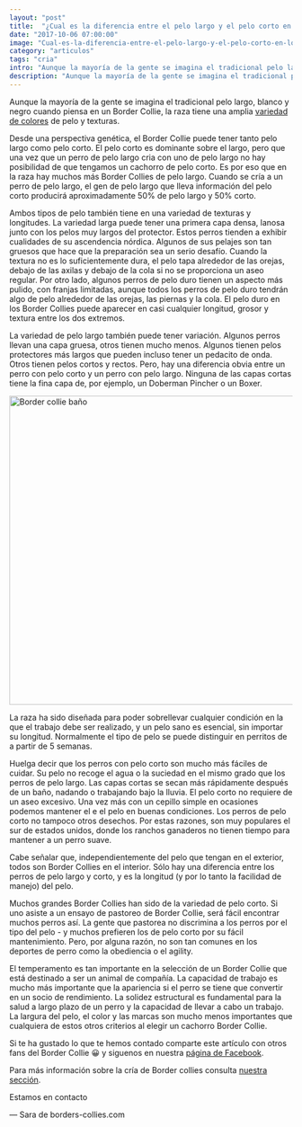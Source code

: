 ```yaml
---
layout: "post"
title:  "¿Cual es la diferencia entre el pelo largo y el pelo corto en los border collies?"
date: "2017-10-06 07:00:00"
image: "Cual-es-la-diferencia-entre-el-pelo-largo-y-el-pelo-corto-en-los-border-collies.jpg"
category: "articulos"
tags: "cria"
intro: "Aunque la mayoría de la gente se imagina el tradicional pelo largo, blanco y negro cuando piensa en un Border Collie, la raza tiene una amplia variedad de colores de pelo y texturas."
description: "Aunque la mayoría de la gente se imagina el tradicional pelo largo, blanco y negro cuando piensa en un Border Collie, la raza tiene una amplia variedad de colores de pelo y texturas."
---
```

 
Aunque la mayoría de la gente se imagina el tradicional pelo largo, blanco y negro cuando piensa en un Border Collie, la raza tiene una amplia [variedad de colores](http://www.borders-collies.com/border-collie-colores/) de pelo y texturas.

Desde una perspectiva genética, el Border Collie puede tener tanto pelo largo como pelo corto. El pelo corto es dominante sobre el largo, pero que una vez que un perro de pelo largo cria con uno de pelo largo no hay posibilidad de que tengamos un cachorro de pelo corto. Es por eso que en la raza hay muchos más Border Collies de pelo largo. Cuando se cría a un perro de pelo largo, el gen de pelo largo que lleva información del pelo corto producirá aproximadamente 50% de pelo largo y 50% corto.

Ambos tipos de pelo también tiene en una variedad de texturas y longitudes. La variedad larga puede tener una primera capa densa, lanosa junto con los pelos muy largos del protector. Estos perros tienden a exhibir cualidades de su ascendencia nórdica. Algunos de sus pelajes son tan gruesos que hace que la preparación sea un serio desafío. Cuando la textura no es lo suficientemente dura, el pelo tapa alrededor de las orejas, debajo de las axilas y debajo de la cola si no se proporciona un aseo regular. Por otro lado, algunos perros de pelo duro tienen un aspecto más pulido, con franjas limitadas, aunque todos los perros de pelo duro tendrán algo de pelo alrededor de las orejas, las piernas y la cola. El pelo duro en los Border Collies puede aparecer en casi cualquier longitud, grosor y textura entre los dos extremos.

La variedad de pelo largo también puede tener variación. Algunos perros llevan una capa gruesa, otros tienen mucho menos. Algunos tienen pelos protectores más largos que pueden incluso tener un pedacito de onda. Otros tienen pelos cortos y rectos. Pero, hay una diferencia obvia entre un perro con pelo corto y un perro con pelo largo. Ninguna de las capas cortas tiene la fina capa de, por ejemplo, un Doberman Pincher o un Boxer.

<div class="text-center">
 <img src= "{{site.url}}/assets/img/articulos/pelo-largo-y-el-pelo-corto-en-los-border-collies.jpg" width="550" height="auto" alt="Border collie baño">
</div>

La raza ha sido diseñada para poder sobrellevar cualquier condición en la que el trabajo debe ser realizado, y un pelo sano es esencial, sin importar su longitud. Normalmente el tipo de pelo se puede distinguir en perritos de a partir de 5 semanas.

Huelga decir que los perros con pelo corto son mucho más fáciles de cuidar. Su pelo no recoge el agua o la suciedad en el mismo grado que los perros de pelo largo. Las capas cortas se secan más rápidamente después de un baño, nadando o trabajando bajo la lluvia. El pelo corto no requiere de un aseo excesivo. Una vez más con un cepillo simple en ocasiones podemos mantener el e el pelo en buenas condiciones. Los perros de pelo corto no  tampoco otros desechos. Por estas razones, son muy populares el sur de estados unidos, donde los ranchos ganaderos no tienen tiempo para mantener a un perro suave.

 Cabe señalar que, independientemente del pelo que tengan en el exterior, todos son Border Collies en el interior. Sólo hay una diferencia entre los perros de pelo largo y corto, y es la longitud (y por lo tanto la facilidad de manejo) del pelo.

Muchos grandes Border Collies han sido de la variedad de pelo corto. Si uno asiste a un ensayo de pastoreo de Border Collie, será fácil encontrar muchos perros así. La gente que pastorea no discrimina a los perros por el tipo del pelo - y muchos prefieren los de pelo corto por su fácil mantenimiento. Pero, por alguna razón, no son tan comunes en los deportes de perro como la obediencia o el agility.

El temperamento es tan importante en la selección de un Border Collie que está destinado a ser un animal de compañía. La capacidad de trabajo es mucho más importante que la apariencia si el perro se tiene que convertir en un socio de rendimiento. La solidez estructural es fundamental para la salud a largo plazo de un perro y la capacidad de llevar a cabo un trabajo. La largura del pelo, el color y las marcas son mucho menos importantes que cualquiera de estos otros criterios al elegir un cachorro Border Collie.

Si te ha gustado lo que te hemos contado comparte este artículo con otros fans del Border Collie 😀 y siguenos en nuestra [página de Facebook](https://www.facebook.com/borderscolliescom/).

Para más información sobre la cría de Border collies consulta [nuestra sección](http://www.borders-collies.com/border-collie-cria/).

Estamos en contacto

— Sara de borders-collies.com
